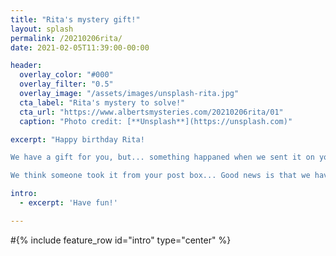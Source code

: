 ```yaml
---
title: "Rita's mystery gift!"
layout: splash
permalink: /20210206rita/
date: 2021-02-05T11:39:00-00:00

header:
  overlay_color: "#000"
  overlay_filter: "0.5"
  overlay_image: "/assets/images/unsplash-rita.jpg"
  cta_label: "Rita's mystery to solve!"
  cta_url: "https://www.albertsmysteries.com/20210206rita/01"
  caption: "Photo credit: [**Unsplash**](https://unsplash.com)"

excerpt: "Happy birthday Rita!

We have a gift for you, but... something happaned when we sent it on your way.

We think someone took it from your post box... Good news is that we have a clue to where it go!"

intro: 
  - excerpt: 'Have fun!'

---
```


#{% include feature_row id="intro" type="center" %}

